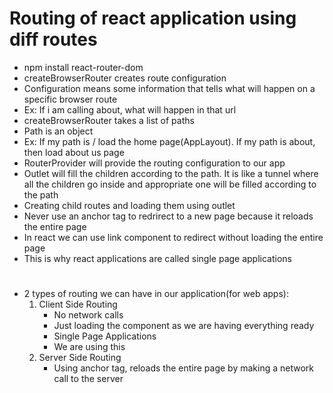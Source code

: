 # Routing of react application using diff routes
- npm install react-router-dom
- createBrowserRouter creates route configuration
- Configuration means some information that tells what will happen on a specific browser route
- Ex: If i am calling about, what will happen in that url
- createBrowserRouter takes a list of paths
- Path is an object
- Ex: If my path is / load the home page(AppLayout). If my path is about, then load about us page
- RouterProvider will provide the routing configuration to our app
- Outlet will fill the children according to the path. It is like a tunnel where all the children go inside and appropriate one will be filled according to the path
- Creating child routes and loading them using outlet
- Never use an anchor tag to redrirect to a new page because it reloads the entire page
- In react we can use link component to redirect without loading the entire page
- This is why react applications are called single page applications

# 
- 2 types of routing we can have in our application(for web apps):
    1. Client Side Routing
        - No network calls
        - Just loading the component as we are having everything ready
        - Single Page Applications
        - We are using this
    2. Server Side Routing
        - Using anchor tag, reloads the entire page by making a network call to the server



